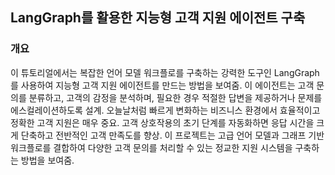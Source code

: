 ## LangGraph를 활용한 지능형 고객 지원 에이전트 구축

### 개요

이 튜토리얼에서는 복잡한 언어 모델 워크플로를 구축하는 강력한 도구인 LangGraph를 사용하여 지능형 고객 지원 에이전트를 만드는 방법을 보여줌. 
이 에이전트는 고객 문의를 분류하고, 고객의 감정을 분석하며, 필요한 경우 적절한 답변을 제공하거나 문제를 에스컬레이션하도록 설계.
오늘날처럼 빠르게 변화하는 비즈니스 환경에서 효율적이고 정확한 고객 지원은 매우 중요. 
고객 상호작용의 초기 단계를 자동화하면 응답 시간을 크게 단축하고 전반적인 고객 만족도를 향상. 
이 프로젝트는 고급 언어 모델과 그래프 기반 워크플로를 결합하여 다양한 고객 문의를 처리할 수 있는 정교한 지원 시스템을 구축하는 방법을 보여줌.